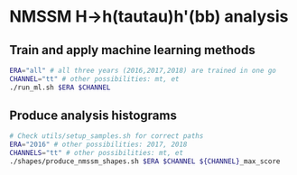 # NMSSM H->h(tautau)h'(bb) analysis

## Train and apply machine learning methods

```bash
ERA="all" # all three years (2016,2017,2018) are trained in one go
CHANNEL="tt" # other possibilities: mt, et
./run_ml.sh $ERA $CHANNEL
```

## Produce analysis histograms

```bash
# Check utils/setup_samples.sh for correct paths
ERA="2016" # other possibilities: 2017, 2018
CHANNELS="tt" # other possibilities: mt, et
./shapes/produce_nmssm_shapes.sh $ERA $CHANNEL ${CHANNEL}_max_score
```


